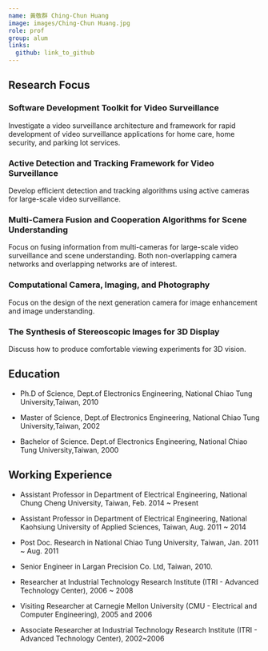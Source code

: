 ```yaml
---
name: 黃敬群 Ching-Chun Huang 
image: images/Ching-Chun Huang.jpg 
role: prof
group: alum
links:
  github: link_to_github 
---
```


## Research Focus

### Software Development Toolkit for Video Surveillance
Investigate a video surveillance architecture and framework for rapid development of video surveillance applications for home care, home security, and parking lot services.

### Active Detection and Tracking Framework  for Video Surveillance
Develop efficient detection and tracking algorithms using active cameras for large-scale video surveillance.

### Multi-Camera Fusion and Cooperation Algorithms for Scene Understanding
Focus on fusing information from multi-cameras for large-scale video surveillance and scene understanding. Both non-overlapping camera networks and overlapping networks are of interest.

### Computational Camera, Imaging, and Photography
Focus on the design of the next generation camera for image enhancement and image understanding.

### The Synthesis of Stereoscopic Images for 3D Display
Discuss how to produce comfortable viewing experiments for 3D vision.

## Education

- Ph.D of Science, Dept.of Electronics Engineering, National Chiao Tung University,Taiwan, 2010 

- Master of Science, Dept.of Electronics Engineering, National Chiao Tung University,Taiwan, 2002 

- Bachelor of Science. Dept.of Electronics Engineering, National Chiao Tung University,Taiwan, 2000

## Working Experience

- Assistant Professor in Department of Electrical Engineering, National Chung Cheng University, Taiwan, Feb. 2014 ~ Present 

- Assistant Professor in Department of Electrical Engineering, National Kaohsiung University of Applied Sciences, Taiwan, Aug. 2011 ~ 2014 

- Post Doc. Research in National Chiao Tung University, Taiwan, Jan. 2011 ~ Aug. 2011 

- Senior Engineer in Largan Precision Co. Ltd, Taiwan, 2010. 

- Researcher at Industrial Technology Research Institute (ITRI - Advanced Technology Center), 2006 ~ 2008 

- Visiting Researcher at Carnegie Mellon University (CMU - Electrical and Computer Engineering), 2005 and 2006 

- Associate Researcher at Industrial Technology Research Institute (ITRI - Advanced Technology Center), 2002~2006